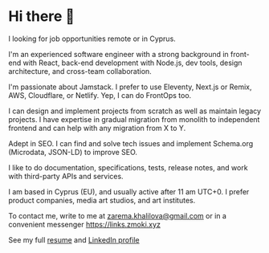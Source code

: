 # Hi there 👋

I looking for job opportunities remote or in Cyprus.

I'm an experienced software engineer with a strong background in front-end with React,
back-end development with Node.js, dev tools, design architecture, and cross-team collaboration.

I'm passionate about Jamstack. I prefer to use Eleventy, Next.js or Remix, AWS, Cloudflare,
or Netlify. Yep, I can do FrontOps too.

I can design and implement projects from scratch as well as maintain legacy projects.
I have expertise in gradual migration from monolith to independent frontend and can help
with any migration from X to Y.

Adept in SEO. I can find and solve tech issues and implement Schema.org (Microdata, JSON-LD)
to improve SEO.

I like to do documentation, specifications, tests, release notes, and work with third-party
APIs and services.

I am based in Cyprus (EU), and usually active after 11 am UTC+0. I prefer product companies,
media art studios, and art institutes.

To contact me, write to me at <zarema.khalilova@gmail.com> or in a convenient
messenger <https://links.zmoki.xyz>

See my full [resume](https://resume.zmoki.xyz)
and [LinkedIn profile](https://www.linkedin.com/in/zaremakhalilova)
